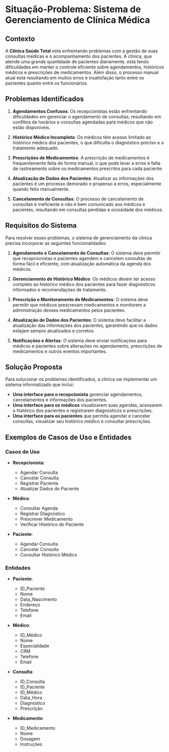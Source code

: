 <div align = "center">
<img src = "">
</div>

# Situação-Problema: Sistema de Gerenciamento de Clínica Médica

## Contexto

A **Clínica Saúde Total** está enfrentando problemas com a gestão de suas consultas médicas e o acompanhamento dos pacientes. A clínica, que atende uma grande quantidade de pacientes diariamente, está tendo dificuldades em manter o controle eficiente sobre agendamentos, históricos médicos e prescrições de medicamentos. Além disso, o processo manual atual está resultando em muitos erros e insatisfação tanto entre os pacientes quanto entre os funcionários.

## Problemas Identificados

1. **Agendamentos Confusos**: Os recepcionistas estão enfrentando dificuldades em gerenciar o agendamento de consultas, resultando em conflitos de horários e consultas agendadas para médicos que não estão disponíveis.

2. **Histórico Médico Incompleto**: Os médicos têm acesso limitado ao histórico médico dos pacientes, o que dificulta o diagnóstico preciso e o tratamento adequado.

3. **Prescrições de Medicamentos**: A prescrição de medicamentos é frequentemente feita de forma manual, o que pode levar a erros e falta de rastreamento sobre os medicamentos prescritos para cada paciente.

4. **Atualização de Dados dos Pacientes**: Atualizar as informações dos pacientes é um processo demorado e propenso a erros, especialmente quando feito manualmente.

5. **Cancelamento de Consultas**: O processo de cancelamento de consultas é ineficiente e não é bem comunicado aos médicos e pacientes, resultando em consultas perdidas e ociosidade dos médicos.

## Requisitos do Sistema

Para resolver esses problemas, o sistema de gerenciamento da clínica precisa incorporar as seguintes funcionalidades:

1. **Agendamento e Cancelamento de Consultas**: O sistema deve permitir que recepcionistas e pacientes agendem e cancelem consultas de forma fácil e eficiente, com atualização automática da agenda dos médicos.

2. **Gerenciamento de Histórico Médico**: Os médicos devem ter acesso completo ao histórico médico dos pacientes para fazer diagnósticos informados e recomendações de tratamento.

3. **Prescrição e Monitoramento de Medicamentos**: O sistema deve permitir que médicos prescrevam medicamentos e monitorem a administração desses medicamentos pelos pacientes.

4. **Atualização de Dados dos Pacientes**: O sistema deve facilitar a atualização das informações dos pacientes, garantindo que os dados estejam sempre atualizados e corretos.

5. **Notificações e Alertas**: O sistema deve enviar notificações para médicos e pacientes sobre alterações no agendamento, prescrições de medicamentos e outros eventos importantes.

## Solução Proposta

Para solucionar os problemas identificados, a clínica vai implementar um sistema informatizado que inclui:

- **Uma interface para o recepcionista** gerenciar agendamentos, cancelamentos e informações dos pacientes.
- **Uma interface para os médicos** visualizarem suas agendas, acessarem o histórico dos pacientes e registrarem diagnósticos e prescrições.
- **Uma interface para os pacientes** que permita agendar e cancelar consultas, visualizar seu histórico médico e consultar prescrições.

## Exemplos de Casos de Uso e Entidades

### Casos de Uso

- **Recepcionista**: 
  - Agendar Consulta
  - Cancelar Consulta
  - Registrar Paciente
  - Atualizar Dados do Paciente

- **Médico**: 
  - Consultar Agenda
  - Registrar Diagnóstico
  - Prescrever Medicamento
  - Verificar Histórico do Paciente

- **Paciente**: 
  - Agendar Consulta
  - Cancelar Consulta
  - Consultar Histórico Médico

### Entidades

- **Paciente**: 
  - ID_Paciente
  - Nome
  - Data_Nascimento
  - Endereço
  - Telefone
  - Email

- **Médico**: 
  - ID_Médico
  - Nome
  - Especialidade
  - CRM
  - Telefone
  - Email

- **Consulta**: 
  - ID_Consulta
  - ID_Paciente
  - ID_Médico
  - Data_Hora
  - Diagnóstico
  - Prescrição

- **Medicamento**: 
  - ID_Medicamento
  - Nome
  - Dosagem
  - Instruções

